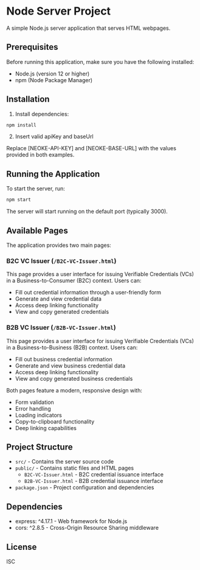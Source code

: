 # Node Server Project

A simple Node.js server application that serves HTML webpages.

## Prerequisites

Before running this application, make sure you have the following installed:
- Node.js (version 12 or higher)
- npm (Node Package Manager)

## Installation

1. Install dependencies:
```bash
npm install
```

2. Insert valid apiKey and baseUrl

Replace [NEOKE-API-KEY] and [NEOKE-BASE-URL] with the values provided in both examples.

## Running the Application

To start the server, run:
```bash
npm start
```

The server will start running on the default port (typically 3000).

## Available Pages

The application provides two main pages:

### B2C VC Issuer (`/B2C-VC-Issuer.html`)
This page provides a user interface for issuing Verifiable Credentials (VCs) in a Business-to-Consumer (B2C) context. Users can:
- Fill out credential information through a user-friendly form
- Generate and view credential data
- Access deep linking functionality
- View and copy generated credentials

### B2B VC Issuer (`/B2B-VC-Issuer.html`)
This page provides a user interface for issuing Verifiable Credentials (VCs) in a Business-to-Business (B2B) context. Users can:
- Fill out business credential information
- Generate and view business credential data
- Access deep linking functionality
- View and copy generated business credentials

Both pages feature a modern, responsive design with:
- Form validation
- Error handling
- Loading indicators
- Copy-to-clipboard functionality
- Deep linking capabilities

## Project Structure

- `src/` - Contains the server source code
- `public/` - Contains static files and HTML pages
  - `B2C-VC-Issuer.html` - B2C credential issuance interface
  - `B2B-VC-Issuer.html` - B2B credential issuance interface
- `package.json` - Project configuration and dependencies

## Dependencies

- express: ^4.17.1 - Web framework for Node.js
- cors: ^2.8.5 - Cross-Origin Resource Sharing middleware

## License

ISC
